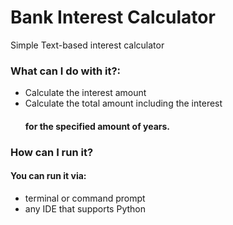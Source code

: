 # Bank Interest Calculator

Simple Text-based interest calculator

### What can I do with it?:
- Calculate the interest amount
- Calculate the total amount including the interest 
  #### for the specified amount of years.

### How can I run it?
#### You can run it via:
- terminal or command prompt
- any IDE that supports Python